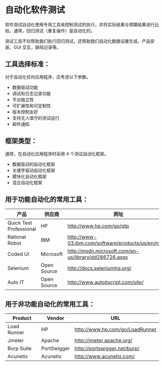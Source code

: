 # 自动化软件测试

软件测试自动化使用专用工具来控制测试的执行，并将实际结果与预期结果进行比较。通常，回归测试（重复操作）是自动化的。

测试工具不仅帮助我们执行回归测试，还帮助我们自动化数据设置生成，产品安装，GUI 交互，缺陷记录等。

## 工具选择标准：

对于自动化任何应用程序，应考虑以下参数。

* 数据驱动功能
* 调试和日志记录功能
* 平台独立性
* 可扩展性和可定制性
* 版本控制友好
* 支持无人值守的测试运行
* 邮件通知

## 框架类型：

通常，在自动化应用程序时采用 4 个测试自动化框架。

* 数据驱动的自动化框架
* 关键字驱动自动化框架
* 模块化自动化框架
* 混合自动化框架

## 用于功能自动化的常用工具：

产品 | 供应商 | 网址
---|-----|---
Quick Test Professional | HP | <http://www.hp.com/go/qtp>
Rational Robot | IBM | <http://www-03.ibm.com/software/products/us/en/robot/>
Coded UI | Microsoft | <http://msdn.microsoft.com/en-us/library/dd286726.aspx>
Selenium | Open Source | <http://docs.seleniumhq.org/>
Auto IT | Open Source | <http://www.autoitscript.com/site/>

## 用于非功能自动化的常用工具：

Product | Vendor | URL
--------|--------|----
Load Runner | HP | <http://www.hp.com/go/LoadRunner>
Jmeter | Apache | <http://jmeter.apache.org/>
Burp Suite | PortSwigger | <http://portswigger.net/burp/>
Acunetix | Acunetix | <http://www.acunetix.com/>
